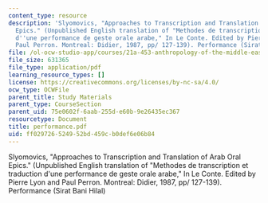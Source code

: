```yaml
---
content_type: resource
description: 'Slyomovics, "Approaches to Transcription and Translation of Arab Oral
  Epics." (Unpublished English translation of "Methodes de transcription et traduction
  d''une performance de geste orale arabe," In Le Conte. Edited by Pierre Lyon and
  Paul Perron. Montreal: Didier, 1987, pp/ 127-139). Performance (Sirat Bani Hilal)'
file: /ol-ocw-studio-app/courses/21a-453-anthropology-of-the-middle-east-spring-2004/ff029726524952bd459cb0def6e06b84_performance.pdf
file_size: 631365
file_type: application/pdf
learning_resource_types: []
license: https://creativecommons.org/licenses/by-nc-sa/4.0/
ocw_type: OCWFile
parent_title: Study Materials
parent_type: CourseSection
parent_uid: 75e0602f-6aab-255d-e60b-9e26435ec367
resourcetype: Document
title: performance.pdf
uid: ff029726-5249-52bd-459c-b0def6e06b84
---
```

Slyomovics, "Approaches to Transcription and Translation of Arab Oral Epics." (Unpublished English translation of "Methodes de transcription et traduction d'une performance de geste orale arabe," In Le Conte. Edited by Pierre Lyon and Paul Perron. Montreal: Didier, 1987, pp/ 127-139). Performance (Sirat Bani Hilal)